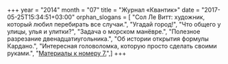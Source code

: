 +++
year = "2014"
month = "07"
title = "Журнал «Квантик»"
date = "2017-05-25T15:34:51+03:00"
orphan_slogans = [ "Сол Ле Витт: художник, который любил перебирать все случаи.", "Угадай город!", "Что общего у улицы, улья и улитки?", "Задача о морском манёвре.", "Полезное разрезание двенадцатиугольника.", "Об истории открытия формулы Кардано.", "Интересная головоломка, которую просто сделать своими руками.", "[Материалы к номеру 7.](extras/materials_2014_07.html)",]
+++
